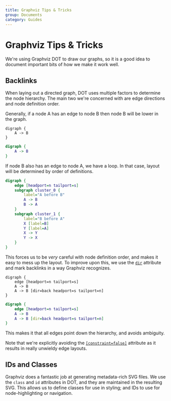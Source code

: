 ```yaml
---
title: Graphviz Tips & Tricks
group: Documents
category: Guides
---
```


# Graphviz Tips & Tricks

We're using Graphviz DOT to draw our graphs,
so it is a good idea to document important bits of how we make it work well.

## Backlinks

When laying out a directed graph,
DOT uses multiple factors to determine the node hierarchy.
The main two we're concerned with are edge directions and node definition order.

Generally, if a node A has an edge to node B then node B will be lower in the graph.

```
digraph {
    A -> B
}
```

```dot
digraph {
    A -> B
}
```

If node B also has an edge to node A, we have a loop.
In that case, layout will be determined by order of definitions.

```dot
digraph {
    edge [headport=n tailport=s]
    subgraph cluster_0 {
        label="A before B"
        A -> B
        B -> A
    }
    subgraph cluster_1 {
        label="B before A"
        X [label=B]
        Y [label=A]
        X -> Y
        Y -> X
    }
}
```

This forces us to be _very_ careful with node definition order, 
and makes it easy to mess up the layout.
To improve upon this, we use the [`dir`](https://graphviz.org/docs/attrs/dir/) attribute and mark backlinks in a way Graphviz recognizes.

```
digraph {
    edge [headport=n tailport=s]
    A -> B
    A -> B [dir=back headport=s tailport=n]
}
```

```dot
digraph {
    edge [headport=n tailport=s]
    A -> B
    A -> B [dir=back headport=s tailport=n]
}
```

This makes it that all edges point down the hierarchy, and avoids ambiguity.

Note that we're explicitly avoiding the [`[constraint=false]`](https://graphviz.org/docs/attrs/constraint/) attribute as it results
in really unwieldy edge layouts.

## IDs and Classes

Graphviz does a fantastic job at generating metadata-rich SVG files.
We use the `class` and `id` attributes in DOT, and they are maintained in the resulting SVG.
This allows us to define classes for use in styling;
and IDs to use for node-highlighting or navigation.